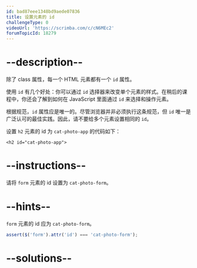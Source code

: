 ```yaml
---
id: bad87eee1348bd9aede07836
title: 设置元素的 id
challengeType: 0
videoUrl: 'https://scrimba.com/c/cN6MEc2'
forumTopicId: 18279
---
```


# --description--

除了 class 属性，每一个 HTML 元素都有一个 `id` 属性。

使用 `id` 有几个好处：你可以通过 `id` 选择器来改变单个元素的样式。在稍后的课程中，你还会了解到如何在 JavaScript 里面通过 `id` 来选择和操作元素。

根据规范，`id` 属性应是唯一的。尽管浏览器并非必须执行这条规范，但 `id` 唯一是广泛认可的最佳实践。因此，请不要给多个元素设置相同的 `id`。

设置 `h2` 元素的 id 为 `cat-photo-app` 的代码如下：

`<h2 id="cat-photo-app">`

# --instructions--

请将 `form` 元素的 id 设置为 `cat-photo-form`。

# --hints--

`form` 元素的 id 应为 `cat-photo-form`。

```js
assert($('form').attr('id') === 'cat-photo-form');
```

# --solutions--

